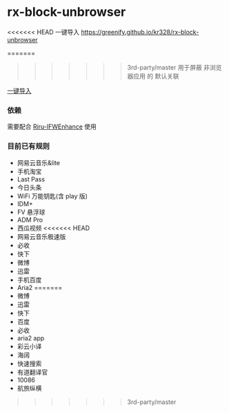 # rx-block-unbrowser
<<<<<<< HEAD
一键导入 https://greenify.github.io/kr328/rx-block-unbrowser

=======
>>>>>>> 3rd-party/master
用于屏蔽 非浏览器应用 的 默认关联

[一键导入](https://greenify.github.io/qaz617/rx-block-unbrowser)
### 依赖
需要配合 [Riru-IFWEnhance](https://github.com/Kr328/Riru-IFWEnhance) 使用

### 目前已有规则
  * 网易云音乐&lite
  * 手机淘宝
  * Last Pass
  * 今日头条
  * WiFi 万能钥匙(含 play 版)
  * IDM+
  * FV 悬浮球
  * ADM Pro
  * 西瓜视频
<<<<<<< HEAD
  * 网易云音乐极速版
  * 必收
  * 快下
  * 微博
  * 迅雷
  * 手机百度
  * Aria2
=======
  * 微博
  * 迅雷
  * 快下
  * 百度
  * 必收
  * aria2 app
  * 彩云小译
  * 海阔
  * 快速搜索
  * 有道翻译官
  * 10086
  * 航旅纵横
>>>>>>> 3rd-party/master
